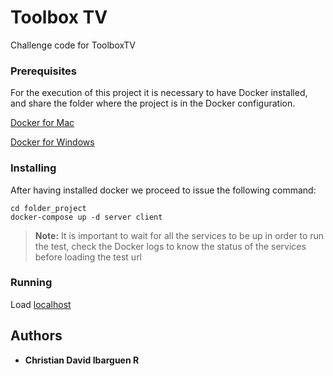 # Toolbox TV

Challenge code for ToolboxTV

### Prerequisites

For the execution of this project it is necessary to have Docker installed, and share the folder where the project is in the Docker configuration.

[Docker for Mac](https://docs.docker.com/docker-for-mac/install/)

[Docker for Windows](https://docs.docker.com/docker-for-windows/install/)

### Installing

After having installed docker we proceed to issue the following command:

```
cd folder_project
docker-compose up -d server client
```

> **Note:** It is important to wait for all the services to be up in order to run the test, check the Docker logs to know the status of the services before loading the test url

### Running

Load [localhost](http://localhost:3000/)

## Authors

- **Christian David Ibarguen R**
